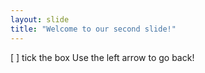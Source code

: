 ```yaml
---
layout: slide
title: "Welcome to our second slide!"
---
```

[ ] tick the box
Use the left arrow to go back!
